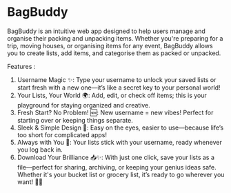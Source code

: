 # BagBuddy
BagBuddy is an intuitive web app designed to help users manage and organise their packing and unpacking items. Whether you're preparing for a trip, moving houses, or organising items for any event, BagBuddy allows you to create lists, add items, and categorise them as packed or unpacked.

Features :
1. Username Magic ✨: Type your username to unlock your saved lists or start fresh with a new one—it’s like a secret key to your personal world!
2. Your Lists, Your World 🌍: Add, edit, or check off items; this is your playground for staying organized and creative.
3. Fresh Start? No Problem! 🆕: New username = new vibes! Perfect for starting over or keeping things separate.
4. Sleek & Simple Design 🎨: Easy on the eyes, easier to use—because life’s too short for complicated apps!
5. Always with You 💾: Your lists stick with your username, ready whenever you log back in.
6. Download Your Brilliance 📥✨: With just one click, save your lists as a file—perfect for sharing, archiving, or keeping your genius ideas safe. Whether it's your bucket list or grocery list, it’s ready to go wherever you want! 📝🚀

